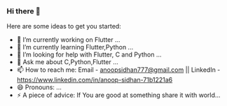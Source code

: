 ### Hi there 👋

Here are some ideas to get you started:

- 🔭 I’m currently working on Flutter ...
- 🌱 I’m currently learning Flutter,Python ...
- 🤔 I’m looking for help with Flutter, C and Python ...
- 💬 Ask me about C,Python,Flutter ...
- 📫 How to reach me: Email - anoopsidhan777@gmail.com || LinkedIn - https://www.linkedin.com/in/anoop-sidhan-71b1221a6
- 😄 Pronouns: ...
- ⚡ A piece of advice: If You are good at something share it with world...

